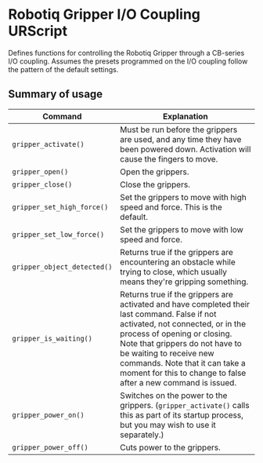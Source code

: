 # Robotiq Gripper I/O Coupling URScript
Defines functions for controlling the Robotiq Gripper through a CB-series I/O coupling. Assumes the presets programmed on the I/O coupling follow the pattern of the default settings.

## Summary of usage
| Command | Explanation |
| -- | -- |
| `gripper_activate()` | Must be run before the grippers are used, and any time they have been powered down. Activation will cause the fingers to move. |
| `gripper_open()` | Open the grippers. |
| `gripper_close()` | Close the grippers. |
| `gripper_set_high_force()` | Set the grippers to move with high speed and force. This is the default. |
| `gripper_set_low_force()` | Set the grippers to move with low speed and force. |
| `gripper_object_detected()` | Returns true if the grippers are encountering an obstacle while trying to close, which usually means they're gripping something. |
| `gripper_is_waiting()` | Returns true if the grippers are activated and have completed their last command. False if not activated, not connected, or in the process of opening or closing. Note that grippers do not have to be waiting to receive new commands. Note that it can take a moment for this to change to false after a new command is issued. |
| `gripper_power_on()` | Switches on the power to the grippers. (`gripper_activate()` calls this as part of its startup process, but you may wish to use it separately.) |
| `gripper_power_off()` | Cuts power to the grippers. |

